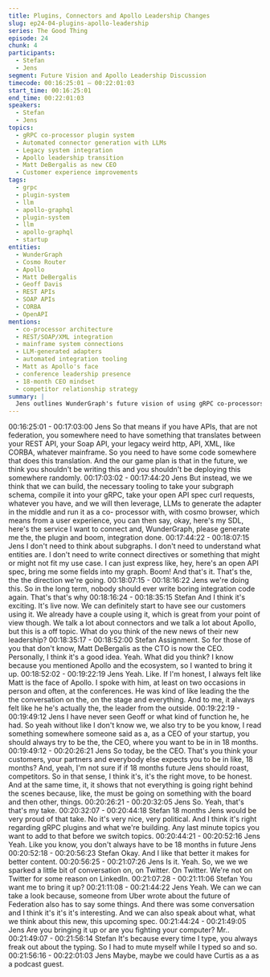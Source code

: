 ```yaml
---
title: Plugins, Connectors and Apollo Leadership Changes
slug: ep24-04-plugins-apollo-leadership
series: The Good Thing
episode: 24
chunk: 4
participants:
  - Stefan
  - Jens
segment: Future Vision and Apollo Leadership Discussion
timecode: 00:16:25:01 – 00:22:01:03
start_time: 00:16:25:01
end_time: 00:22:01:03
speakers:
  - Stefan
  - Jens
topics:
  - gRPC co-processor plugin system
  - Automated connector generation with LLMs
  - Legacy system integration
  - Apollo leadership transition
  - Matt DeBergalis as new CEO
  - Customer experience improvements
tags:
  - grpc
  - plugin-system
  - llm
  - apollo-graphql
  - plugin-system
  - llm
  - apollo-graphql
  - startup
entities:
  - WunderGraph
  - Cosmo Router
  - Apollo
  - Matt DeBergalis
  - Geoff Davis
  - REST APIs
  - SOAP APIs
  - CORBA
  - OpenAPI
mentions:
  - co-processor architecture
  - REST/SOAP/XML integration
  - mainframe system connections
  - LLM-generated adapters
  - automated integration tooling
  - Matt as Apollo's face
  - conference leadership presence
  - 18-month CEO mindset
  - competitor relationship strategy
summary: |
  Jens outlines WunderGraph's future vision of using gRPC co-processors and LLM-generated adapters to automatically integrate legacy systems, eliminating manual connector development. Stefan and Jens then discuss Apollo's leadership change with Matt DeBergalis becoming CEO, viewing it as positive while noting it suggests internal challenges.
---
```


00:16:25:01 - 00:17:03:00
Jens
So that means if you have APIs, that are not federation, you somewhere need to have
something that translates between your REST API, your Soap API, your legacy weird http, API,
XML, like CORBA, whatever mainframe. So you need to have some code somewhere that does
this translation. And the our game plan is that in the future, we think you shouldn't be writing this
and you shouldn't be deploying this somewhere randomly.
00:17:03:02 - 00:17:44:20
Jens
But instead, we we think that we can build, the necessary tooling to take your subgraph
schema, compile it into your gRPC, take your open API spec curl requests, whatever you have,
and we will then leverage, LLMs to generate the adapter in the middle and run it as a co-
processor with, with cosmo browser, which means from a user experience, you can then say,
okay, here's my SDL, here's the service I want to connect and, WunderGraph, please generate
me the, the plugin and boom, integration done.
00:17:44:22 - 00:18:07:15
Jens
I don't need to think about subgraphs. I don't need to understand what entities are. I don't need
to write connect directives or something that might or might not fit my use case. I can just
express like, hey, here's an open API spec, bring me some fields into my graph. Boom! And
that's it. That's the, the the direction we're going.
00:18:07:15 - 00:18:16:22
Jens
we're doing this.
So in the long term, nobody should ever write boring integration code again. That's that's why
00:18:16:24 - 00:18:35:15
Stefan
And I think it's exciting. It's live now. We can definitely start to have see our customers using it.
We already have a couple using it, which is great from your point of view though. We talk a lot
about connectors and we talk a lot about Apollo, but this is a off topic. What do you think of the
new news of their new leadership?
00:18:35:17 - 00:18:52:00
Stefan
Assignment. So for those of you that don't know, Matt DeBergalis as the CTO is now the CEO.
Personally, I think it's a good idea. Yeah. What did you think? I know because you mentioned
Apollo and the ecosystem, so I wanted to bring it up.
00:18:52:02 - 00:19:22:19
Jens
Yeah. Like. If I'm honest, I always felt like Matt is the face of Apollo. I spoke with him, at least on
two occasions in person and often, at the conferences. He was kind of like leading the the the
conversation on the, on the stage and everything. And to me, it always felt like he he's actually
the, the leader from the outside.
00:19:22:19 - 00:19:49:12
Jens
I have never seen Geoff or what kind of function he, he had. So yeah without like I don't know
we, we also try to be you know, I read something somewhere someone said as a, as a CEO of
your startup, you should always try to be the, the CEO, where you want to be in in 18 months.
00:19:49:12 - 00:20:26:21
Jens
So today, be the CEO. That's you think your customers, your partners and everybody else
expects you to be in like, 18 months? And, yeah, I'm not sure if if 18 months future Jens should
roast, competitors. So in that sense, I think it's, it's the right move, to be honest. And at the
same time, it, it shows that not everything is going right behind the scenes because, like, the
must be going on something with the board and then other, things.
00:20:26:21 - 00:20:32:05
Jens
So. Yeah, that's that's my take.
00:20:32:07 - 00:20:44:18
Stefan
18 months Jens would be very proud of that take. No it's very nice, very political. And I think it's
right regarding gRPC plugins and what we're building. Any last minute topics you want to add to
that before we switch topics.
00:20:44:21 - 00:20:52:16
Jens
Yeah. Like you know, you don't always have to be 18 months in future Jens
00:20:52:18 - 00:20:56:23
Stefan
Okay. And I like that better it makes for better content.
00:20:56:25 - 00:21:07:26
Jens
Is it. Yeah. So, we we we sparked a little bit of conversation on, on Twitter. On Twitter. We're not
on Twitter for some reason on LinkedIn.
00:21:07:28 - 00:21:11:06
Stefan
You want me to bring it up?
00:21:11:08 - 00:21:44:22
Jens
Yeah. We can we can take a look because, someone from Uber wrote about the future of
Federation also has to say some things. And there was some conversation and I think it's it's it's
interesting. And we can also speak about what, what we think about this new, this upcoming
spec.
00:21:44:24 - 00:21:49:05
Jens
Are you bringing it up or are you fighting your computer? Mr..
00:21:49:07 - 00:21:56:14
Stefan
It's because every time I type, you always freak out about the typing. So I had to mute myself
while I typed so and so.
00:21:56:16 - 00:22:01:03
Jens
Maybe, maybe we could have Curtis as a as a podcast guest.